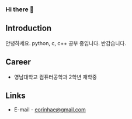### Hi there 👋

## Introduction
안녕하세요.
python, c, c++ 공부 중입니다.
반갑습니다.

## Career
- 영남대학교 컴퓨터공학과 2학년 재학중

## Links
- E-mail - eorinhae@gmail.com

<!--
**eorinhae/eorinhae** is a ✨ _special_ ✨ repository because its `README.md` (this file) appears on your GitHub profile.

Here are some ideas to get you started:

- 🔭 I’m currently working on ...
- 🌱 I’m currently learning ...
- 👯 I’m looking to collaborate on ...
- 🤔 I’m looking for help with ...
- 💬 Ask me about ...
- 📫 How to reach me: ...
- 😄 Pronouns: ...
- ⚡ Fun fact: ...
-->
